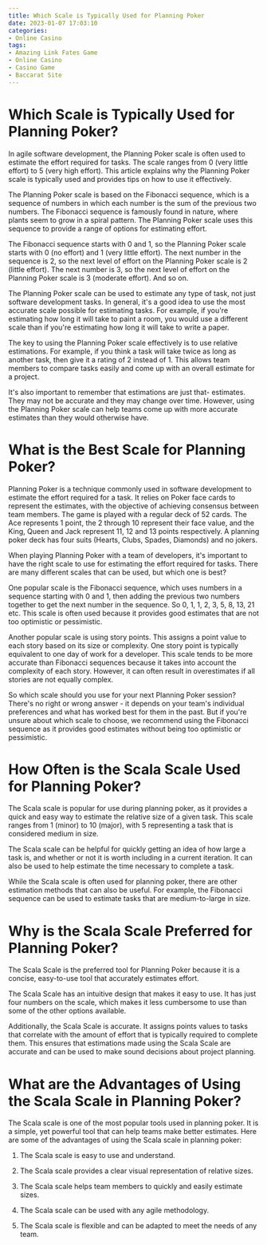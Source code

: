 ```yaml
---
title: Which Scale is Typically Used for Planning Poker
date: 2023-01-07 17:03:10
categories:
- Online Casino
tags:
- Amazing Link Fates Game
- Online Casino
- Casino Game
- Baccarat Site
---
```



#  Which Scale is Typically Used for Planning Poker?

In agile software development, the Planning Poker scale is often used to estimate the effort required for tasks. The scale ranges from 0 (very little effort) to 5 (very high effort). This article explains why the Planning Poker scale is typically used and provides tips on how to use it effectively.

The Planning Poker scale is based on the Fibonacci sequence, which is a sequence of numbers in which each number is the sum of the previous two numbers. The Fibonacci sequence is famously found in nature, where plants seem to grow in a spiral pattern. The Planning Poker scale uses this sequence to provide a range of options for estimating effort.

The Fibonacci sequence starts with 0 and 1, so the Planning Poker scale starts with 0 (no effort) and 1 (very little effort). The next number in the sequence is 2, so the next level of effort on the Planning Poker scale is 2 (little effort). The next number is 3, so the next level of effort on the Planning Poker scale is 3 (moderate effort). And so on.

The Planning Poker scale can be used to estimate any type of task, not just software development tasks. In general, it's a good idea to use the most accurate scale possible for estimating tasks. For example, if you're estimating how long it will take to paint a room, you would use a different scale than if you're estimating how long it will take to write a paper.

The key to using the Planning Poker scale effectively is to use relative estimations. For example, if you think a task will take twice as long as another task, then give it a rating of 2 instead of 1. This allows team members to compare tasks easily and come up with an overall estimate for a project.

It's also important to remember that estimations are just that- estimates. They may not be accurate and they may change over time. However, using the Planning Poker scale can help teams come up with more accurate estimates than they would otherwise have.

#  What is the Best Scale for Planning Poker?

Planning Poker is a technique commonly used in software development to estimate the effort required for a task.  It relies on Poker face cards to represent the estimates, with the objective of achieving consensus between team members.
The game is played with a regular deck of 52 cards. The Ace represents 1 point, the 2 through 10 represent their face value, and the King, Queen and Jack represent 11, 12 and 13 points respectively. A planning poker deck has four suits (Hearts, Clubs, Spades, Diamonds) and no jokers.

When playing Planning Poker with a team of developers, it's important to have the right scale to use for estimating the effort required for tasks. There are many different scales that can be used, but which one is best?

One popular scale is the Fibonacci sequence, which uses numbers in a sequence starting with 0 and 1, then adding the previous two numbers together to get the next number in the sequence. So 0, 1, 1, 2, 3, 5, 8, 13, 21 etc. This scale is often used because it provides good estimates that are not too optimistic or pessimistic.

Another popular scale is using story points. This assigns a point value to each story based on its size or complexity. One story point is typically equivalent to one day of work for a developer. This scale tends to be more accurate than Fibonacci sequences because it takes into account the complexity of each story. However, it can often result in overestimates if all stories are not equally complex.

So which scale should you use for your next Planning Poker session? There's no right or wrong answer - it depends on your team's individual preferences and what has worked best for them in the past. But if you're unsure about which scale to choose, we recommend using the Fibonacci sequence as it provides good estimates without being too optimistic or pessimistic.

#  How Often is the Scala Scale Used for Planning Poker?

The Scala scale is popular for use during planning poker, as it provides a quick and easy way to estimate the relative size of a given task. This scale ranges from 1 (minor) to 10 (major), with 5 representing a task that is considered medium in size.

The Scala scale can be helpful for quickly getting an idea of how large a task is, and whether or not it is worth including in a current iteration. It can also be used to help estimate the time necessary to complete a task.

While the Scala scale is often used for planning poker, there are other estimation methods that can also be useful. For example, the Fibonacci sequence can be used to estimate tasks that are medium-to-large in size.

#  Why is the Scala Scale Preferred for Planning Poker?

The Scala Scale is the preferred tool for Planning Poker because it is a concise, easy-to-use tool that accurately estimates effort.

The Scala Scale has an intuitive design that makes it easy to use. It has just four numbers on the scale, which makes it less cumbersome to use than some of the other options available.

Additionally, the Scala Scale is accurate. It assigns points values to tasks that correlate with the amount of effort that is typically required to complete them. This ensures that estimations made using the Scala Scale are accurate and can be used to make sound decisions about project planning.

#  What are the Advantages of Using the Scala Scale in Planning Poker?

The Scala scale is one of the most popular tools used in planning poker. It is a simple, yet powerful tool that can help teams make better estimates. Here are some of the advantages of using the Scala scale in planning poker:

1. The Scala scale is easy to use and understand.

2. The Scala scale provides a clear visual representation of relative sizes.

3. The Scala scale helps team members to quickly and easily estimate sizes.

4. The Scala scale can be used with any agile methodology.

5. The Scala scale is flexible and can be adapted to meet the needs of any team.